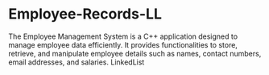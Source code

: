 # Employee-Records-LL
The Employee Management System is a C++ application designed to manage employee data efficiently. It provides functionalities to store, retrieve, and manipulate employee details such as names, contact numbers, email addresses, and salaries. LinkedList
